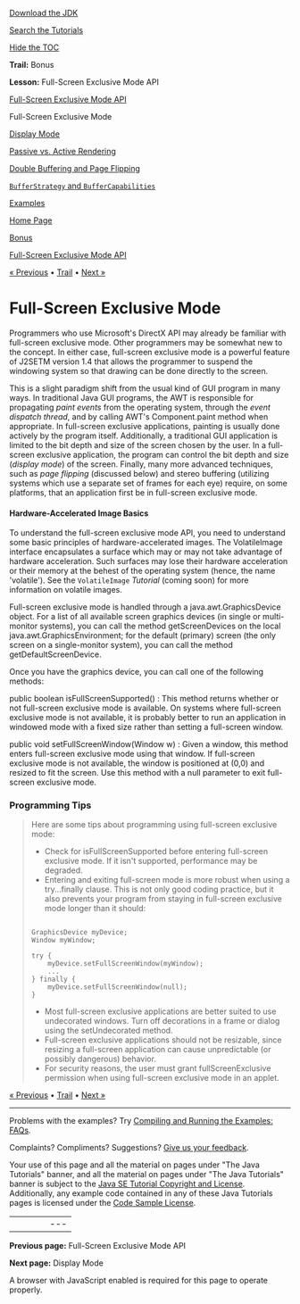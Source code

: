 [Download
the JDK](http://java.sun.com/javase/6/download.jsp)
  
[Search the
Tutorials](../../search.html)
  
[Hide the TOC](javascript:toggleLeft())

**Trail:** Bonus
  
**Lesson:** Full-Screen Exclusive Mode API

[Full-Screen Exclusive Mode API](index.html)

Full-Screen Exclusive Mode

[Display Mode](displaymode.html)

[Passive vs. Active Rendering](rendering.html)

[Double Buffering and Page Flipping](doublebuf.html)

[`BufferStrategy` and `BufferCapabilities`](bufferstrategy.html)

[Examples](example.html)

[Home Page](../../index.html)
>
[Bonus](../index.html)
>
[Full-Screen Exclusive Mode API](index.html)

[« Previous](index.html) • [Trail](../TOC.html) • [Next »](displaymode.html)

# Full-Screen Exclusive Mode

Programmers who use Microsoft's DirectX API may already be familiar with
full-screen exclusive mode. Other programmers may be somewhat new
to the concept. In either case, full-screen exclusive mode is a powerful
feature of J2SETM
version 1.4 that allows the programmer to
suspend the windowing system so that drawing can be done directly to the
screen.

This is a slight paradigm shift from the usual kind of GUI program in
many ways. In traditional Java GUI programs, the AWT is responsible
for propagating *paint events* from the operating system, through
the *event dispatch thread*, and by calling AWT's Component.paint method
when appropriate. In full-screen exclusive applications, painting
is usually done actively by the program itself. Additionally, a traditional
GUI application is limited to the bit depth and size of the screen chosen
by the user. In a full-screen exclusive application, the program
can control the bit depth and size (*display mode*) of the screen.
Finally, many more advanced techniques, such as *page flipping* (discussed
below) and stereo buffering (utilizing systems which use a separate set of
frames for each eye) require, on some platforms, that an application first
be in full-screen exclusive mode.

#### Hardware-Accelerated Image Basics

To understand the full-screen exclusive mode API, you need to
understand some basic principles of hardware-accelerated images.
The
VolatileImage interface encapsulates a surface which may or
may not take advantage of hardware acceleration. Such surfaces may
lose their hardware acceleration or their memory at the behest of the operating
system (hence, the name 'volatile'). See the `VolatileImage` *Tutorial*
(coming soon) for more information on volatile images.

Full-screen exclusive mode is handled through a java.awt.GraphicsDevice
object. For a list of all available screen graphics devices (in single
or multi-monitor systems), you can call the method getScreenDevices
on the local java.awt.GraphicsEnvironment; for the default (primary)
screen (the only screen on a single-monitor system), you can call the method
getDefaultScreenDevice.

Once you have the graphics device, you can call one of the following methods:

public boolean isFullScreenSupported()
:   This method returns
    whether or not full-screen exclusive mode is available. On systems
    where full-screen exclusive mode is not available, it is probably better
    to run an application in windowed mode with a fixed size rather than setting
    a full-screen window.

public void setFullScreenWindow(Window w)
:   Given a window,
    this method enters full-screen exclusive mode using that window.
    If full-screen exclusive mode is not available, the window is positioned
    at (0,0) and resized to fit the screen. Use this method with a
    null
    parameter to exit full-screen exclusive mode.

### Programming Tips

> Here are some tips about programming using full-screen exclusive mode:
>
> * Check for isFullScreenSupported before entering full-screen
>   exclusive mode. If it isn't supported, performance may be degraded.
> * Entering and exiting full-screen mode is more robust when using a try...finally
>   clause. This is not only good coding practice, but it also prevents
>   your program from staying in full-screen exclusive mode longer than it
>   should:
>
> ```
>
> GraphicsDevice myDevice;
> Window myWindow;
>
> try {
>     myDevice.setFullScreenWindow(myWindow);
>     ...
> } finally {
>     myDevice.setFullScreenWindow(null);
> }
>
> ```
>
> * Most full-screen exclusive applications are better suited to use undecorated
>   windows. Turn off decorations in a frame or dialog using the setUndecorated
>   method.
> * Full-screen exclusive applications should not be resizable, since resizing
>   a full-screen application can cause unpredictable (or possibly dangerous)
>   behavior.
> * For security reasons, the user must grant fullScreenExclusive permission
>   when using full-screen exclusive mode in an applet.

[« Previous](index.html)
•
[Trail](../TOC.html)
•
[Next »](displaymode.html)

---

Problems with the examples? Try [Compiling and Running
the Examples: FAQs](../../information/run-examples.html).
  
Complaints? Compliments? Suggestions? [Give
us your feedback](http://download.oracle.com/javase/feedback.html).

Your use of this page and all the material on pages under "The Java Tutorials" banner,
and all the material on pages under "The Java Tutorials" banner is subject to the [Java SE Tutorial Copyright
and License](../../information/license.html).
Additionally, any example code contained in any of these Java
Tutorials pages is licensed under the
[Code
Sample License](http://developers.sun.com/license/berkeley_license.html).

|  |  |  |  |  |
| --- | --- | --- | --- | --- |
| |  |  | | --- | --- | | duke image | Oracle logo | | [About Oracle](http://www.oracle.com/us/corporate/index.html) | [Oracle Technology Network](http://www.oracle.com/technology/index.html) | [Terms of Service](https://www.samplecode.oracle.com/servlets/CompulsoryClickThrough?type=TermsOfService) | Copyright © 1995, 2011 Oracle and/or its affiliates. All rights reserved. |

**Previous page:** Full-Screen Exclusive Mode API
  
**Next page:** Display Mode




A browser with JavaScript enabled is required for this page to operate properly.